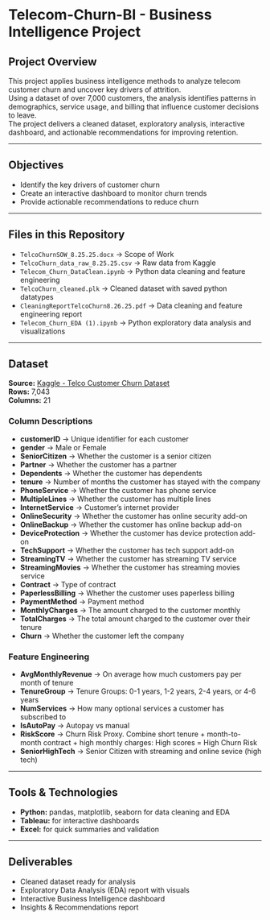 # Telecom-Churn-BI - Business Intelligence Project

## Project Overview
This project applies business intelligence methods to analyze telecom customer churn and uncover key drivers of attrition.  
Using a dataset of over 7,000 customers, the analysis identifies patterns in demographics, service usage, and billing that influence customer decisions to leave.  
The project delivers a cleaned dataset, exploratory analysis, interactive dashboard, and actionable recommendations for improving retention.  

---

## Objectives
- Identify the key drivers of customer churn  
- Create an interactive dashboard to monitor churn trends  
- Provide actionable recommendations to reduce churn   

---

## Files in this Repository

- `TelcoChurnSOW_8.25.25.docx` → Scope of Work  
- `TelcoChurn_data_raw_8.25.25.csv` → Raw data from Kaggle  
- `Telecom_Churn_DataClean.ipynb` → Python data cleaning and feature engineering
- `TelcoChurn_cleaned.plk` → Cleaned dataset with saved python datatypes
- `CleaningReportTelcoChurn8.26.25.pdf` → Data cleaning and feature engineering report
- `Telecom_Churn_EDA (1).ipynb` → Python exploratory data analysis and visualizations


---

## Dataset
**Source:** [Kaggle - Telco Customer Churn Dataset](https://www.kaggle.com/blastchar/telco-customer-churn)  
**Rows:** 7,043  
**Columns:** 21  

### Column Descriptions
- **customerID** → Unique identifier for each customer  
- **gender** → Male or Female  
- **SeniorCitizen** → Whether the customer is a senior citizen  
- **Partner** → Whether the customer has a partner  
- **Dependents** → Whether the customer has dependents  
- **tenure** → Number of months the customer has stayed with the company  
- **PhoneService** → Whether the customer has phone service  
- **MultipleLines** → Whether the customer has multiple lines 
- **InternetService** → Customer’s internet provider  
- **OnlineSecurity** → Whether the customer has online security add-on 
- **OnlineBackup** → Whether the customer has online backup add-on 
- **DeviceProtection** → Whether the customer has device protection add-on  
- **TechSupport** → Whether the customer has tech support add-on 
- **StreamingTV** → Whether the customer has streaming TV service 
- **StreamingMovies** → Whether the customer has streaming movies service 
- **Contract** → Type of contract  
- **PaperlessBilling** → Whether the customer uses paperless billing  
- **PaymentMethod** → Payment method  
- **MonthlyCharges** → The amount charged to the customer monthly  
- **TotalCharges** → The total amount charged to the customer over their tenure  
- **Churn** → Whether the customer left the company

### Feature Engineering
- **AvgMonthlyRevenue** → On average how much customers pay per month of tenure  
- **TenureGroup** → Tenure Groups: 0-1 years, 1-2 years, 2-4 years, or 4-6 years
- **NumServices** → How many optional services a customer has subscribed to  
- **IsAutoPay** → Autopay vs manual  
- **RiskScore** → Churn Risk Proxy. Combine short tenure + month-to-month contract + high monthly charges: High scores = High Churn Risk 
- **SeniorHighTech** → Senior Citizen with streaming and online sevice (high tech) 

---

## Tools & Technologies
- **Python:** pandas, matplotlib, seaborn for data cleaning and EDA    
- **Tableau:** for interactive dashboards  
- **Excel:** for quick summaries and validation  

---

## Deliverables
- Cleaned dataset ready for analysis  
- Exploratory Data Analysis (EDA) report with visuals  
- Interactive Business Intelligence dashboard  
- Insights & Recommendations report
